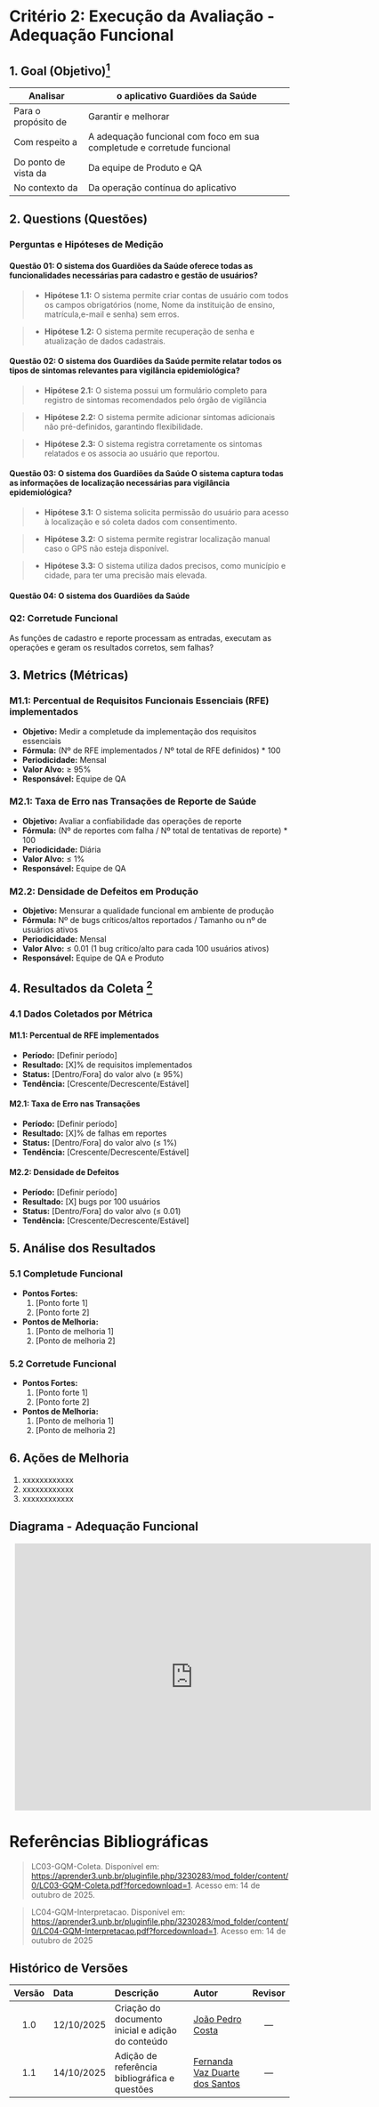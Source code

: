 # Critério 2: Execução da Avaliação - Adequação Funcional 

## 1. Goal (Objetivo)<a href="#ref1"><sup>1</sup></a>

| Analisar               | o aplicativo Guardiões da Saúde |
|------------------------|--------------------------------|
| Para o propósito de    | Garantir e melhorar            |
| Com respeito a         | A adequação funcional com foco em sua completude e corretude funcional |
| Do ponto de vista da   | Da equipe de Produto e QA      |
| No contexto da         | Da operação contínua do aplicativo |


## 2. Questions (Questões)
### Perguntas e Hipóteses de Medição



#### Questão 01: O sistema dos Guardiões da Saúde oferece todas as funcionalidades necessárias para cadastro e gestão de usuários?
> - **Hipótese 1.1:** O sistema permite criar contas de usuário com todos os campos obrigatórios (nome, Nome da instituição de ensino, matrícula,e-mail e senha) sem erros.

> - **Hipótese 1.2:** O sistema permite recuperação de senha e atualização de dados cadastrais.

#### Questão 02: O sistema dos Guardiões da Saúde  permite relatar todos os tipos de sintomas relevantes para vigilância epidemiológica? 

> - **Hipótese 2.1:** O sistema possui um formulário completo para registro de sintomas recomendados pelo órgão de vigilância

> - **Hipótese 2.2:**  O sistema permite adicionar sintomas adicionais não pré-definidos, garantindo flexibilidade.


> - **Hipótese 2.3:** O sistema registra corretamente os sintomas relatados e os associa ao usuário que reportou.


#### Questão 03: O sistema dos Guardiões da Saúde  O sistema captura todas as informações de localização necessárias para vigilância epidemiológica?
> - **Hipótese 3.1:** O sistema solicita permissão do usuário para acesso à localização e só coleta dados com consentimento.

> - **Hipótese 3.2:** O sistema permite registrar localização manual caso o GPS não esteja disponível.

> - **Hipótese 3.3:** O sistema utiliza dados precisos, como município e cidade, para ter uma precisão mais elevada.


#### Questão 04: O sistema dos Guardiões da Saúde


### Q2: Corretude Funcional
As funções de cadastro e reporte processam as entradas, executam as operações e geram os resultados corretos, sem falhas?

## 3. Metrics (Métricas)

### M1.1: Percentual de Requisitos Funcionais Essenciais (RFE) implementados
- **Objetivo:** Medir a completude da implementação dos requisitos essenciais
- **Fórmula:** (Nº de RFE implementados / Nº total de RFE definidos) * 100
- **Periodicidade:** Mensal
- **Valor Alvo:** ≥ 95%
- **Responsável:** Equipe de QA

### M2.1: Taxa de Erro nas Transações de Reporte de Saúde
- **Objetivo:** Avaliar a confiabilidade das operações de reporte
- **Fórmula:** (Nº de reportes com falha / Nº total de tentativas de reporte) * 100
- **Periodicidade:** Diária
- **Valor Alvo:** ≤ 1%
- **Responsável:** Equipe de QA

### M2.2: Densidade de Defeitos em Produção
- **Objetivo:** Mensurar a qualidade funcional em ambiente de produção
- **Fórmula:** Nº de bugs críticos/altos reportados / Tamanho ou nº de usuários ativos
- **Periodicidade:** Mensal
- **Valor Alvo:** ≤ 0.01 (1 bug crítico/alto para cada 100 usuários ativos)
- **Responsável:** Equipe de QA e Produto

## 4. Resultados da Coleta <a href="#ref2"><sup>2</sup></a>

### 4.1 Dados Coletados por Métrica

#### M1.1: Percentual de RFE implementados
- **Período:** [Definir período]
- **Resultado:** [X]% de requisitos implementados
- **Status:** [Dentro/Fora] do valor alvo (≥ 95%)
- **Tendência:** [Crescente/Decrescente/Estável]

#### M2.1: Taxa de Erro nas Transações
- **Período:** [Definir período]
- **Resultado:** [X]% de falhas em reportes
- **Status:** [Dentro/Fora] do valor alvo (≤ 1%)
- **Tendência:** [Crescente/Decrescente/Estável]

#### M2.2: Densidade de Defeitos
- **Período:** [Definir período]
- **Resultado:** [X] bugs por 100 usuários
- **Status:** [Dentro/Fora] do valor alvo (≤ 0.01)
- **Tendência:** [Crescente/Decrescente/Estável]

## 5. Análise dos Resultados

### 5.1 Completude Funcional
- **Pontos Fortes:**
  1. [Ponto forte 1]
  2. [Ponto forte 2]
- **Pontos de Melhoria:**
  1. [Ponto de melhoria 1]
  2. [Ponto de melhoria 2]

### 5.2 Corretude Funcional
- **Pontos Fortes:**
  1. [Ponto forte 1]
  2. [Ponto forte 2]
- **Pontos de Melhoria:**
  1. [Ponto de melhoria 1]
  2. [Ponto de melhoria 2]

## 6. Ações de Melhoria

1. xxxxxxxxxxxx
2. xxxxxxxxxxxx
3. xxxxxxxxxxxx

## Diagrama - Adequação Funcional 
<div style="width: 640px; height: 480px; margin: 10px; position: relative;"><iframe allowfullscreen frameborder="0" style="width:640px; height:480px" src="https://lucid.app/documents/embedded/6c3136a2-4103-4e5f-946d-27f510706ba4" id="d5GZxvYLtoAL"></iframe></div>

# Referências Bibliográficas

> <a id="ref1"></a> 
>LC03-GQM-Coleta. Disponível em: https://aprender3.unb.br/pluginfile.php/3230283/mod_folder/content/0/LC03-GQM-Coleta.pdf?forcedownload=1. Acesso em: 14 de outubro de 2025.

<a id="ref2"></a> 
>LC04-GQM-Interpretacao. Disponível em: https://aprender3.unb.br/pluginfile.php/3230283/mod_folder/content/0/LC04-GQM-Interpretacao.pdf?forcedownload=1. Acesso em: 14 de outubro de 2025

## Histórico de Versões

| Versão | Data       | Descrição                                              | Autor                                                                 | Revisor |
|:------:|:----------|:-------------------------------------------------------|:----------------------------------------------------------------------|:-------:|
| 1.0    | 12/10/2025 | Criação do documento inicial e adição do conteúdo      | [João Pedro Costa](https://github.com/johnaopedro)                    | —       |
| 1.1    | 14/10/2025 | Adição de referência bibliográfica e questões| [Fernanda Vaz Duarte dos Santos](https://github.com/)                 | —       |